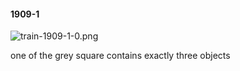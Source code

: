 #### 1909-1
![train-1909-1-0.png](https://github.com/lil-lab/nlvr/raw/master/nlvr/train/images/42/train-1909-1-0.png "train-1909-1-0.png")

one of the grey square contains exactly three objects